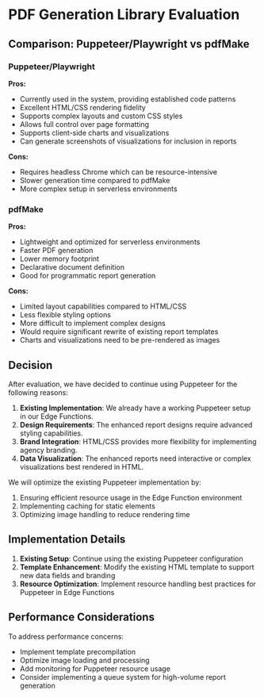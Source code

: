 # PDF Generation Library Evaluation

## Comparison: Puppeteer/Playwright vs pdfMake

### Puppeteer/Playwright

**Pros:**
- Currently used in the system, providing established code patterns
- Excellent HTML/CSS rendering fidelity
- Supports complex layouts and custom CSS styles
- Allows full control over page formatting
- Supports client-side charts and visualizations
- Can generate screenshots of visualizations for inclusion in reports

**Cons:**
- Requires headless Chrome which can be resource-intensive
- Slower generation time compared to pdfMake
- More complex setup in serverless environments

### pdfMake

**Pros:**
- Lightweight and optimized for serverless environments
- Faster PDF generation
- Lower memory footprint
- Declarative document definition
- Good for programmatic report generation

**Cons:**
- Limited layout capabilities compared to HTML/CSS
- Less flexible styling options
- More difficult to implement complex designs
- Would require significant rewrite of existing report templates
- Charts and visualizations need to be pre-rendered as images

## Decision

After evaluation, we have decided to continue using Puppeteer for the following reasons:

1. **Existing Implementation**: We already have a working Puppeteer setup in our Edge Functions.
2. **Design Requirements**: The enhanced report designs require advanced styling capabilities.
3. **Brand Integration**: HTML/CSS provides more flexibility for implementing agency branding.
4. **Data Visualization**: The enhanced reports need interactive or complex visualizations best rendered in HTML.

We will optimize the existing Puppeteer implementation by:
1. Ensuring efficient resource usage in the Edge Function environment
2. Implementing caching for static elements
3. Optimizing image handling to reduce rendering time

## Implementation Details

1. **Existing Setup**: Continue using the existing Puppeteer configuration
2. **Template Enhancement**: Modify the existing HTML template to support new data fields and branding
3. **Resource Optimization**: Implement resource handling best practices for Puppeteer in Edge Functions

## Performance Considerations

To address performance concerns:
- Implement template precompilation
- Optimize image loading and processing
- Add monitoring for Puppeteer resource usage 
- Consider implementing a queue system for high-volume report generation 
